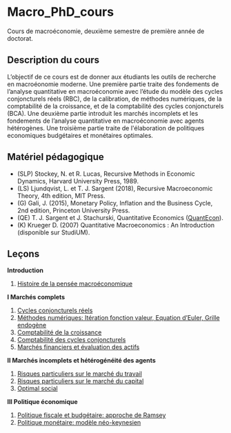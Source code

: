 # Macro_PhD_cours
Cours de macroéconomie, deuxième semestre de première année de doctorat.

Description du cours
--------------------
L’objectif de ce cours est de donner aux étudiants les outils de recherche en macroéonomie moderne. Une première partie traite des fondements de l’analyse quantitative en macroéconomie avec l’étude du modèle des cycles conjoncturels réels (RBC), de la calibration, de méthodes numériques, de la comptabilité de la croissance, et de la comptabilité des cycles conjoncturels (BCA). Une deuxième partie introduit les marchés incomplets et les fondements de l’analyse quantitative en macroéconomie avec agents hétérogènes. Une troisième partie traite de l'élaboration de politiques economiques budgétaires et monétaires optimales.

Matériel pédagogique
--------------------
  - (SLP) Stockey, N. et R. Lucas, Recursive Methods in Economic Dynamics, Harvard University Press, 1989. 
  - (LS) Ljundqvist, L. et T. J. Sargent (2018), Recursive Macroeconomic Theory, 4th edition, MIT Press. 
  - (G) Gali, J. (2015), Monetary Policy, Inflation and the Business Cycle, 2nd edition, Princeton University Press. 
  - (QE) T. J. Sargent et J. Stachurski, Quantitative Economics ([QuantEcon](https://python.quantecon.org)). 
  - (K) Krueger D. (2007) Quantitative Macroeconomics : An Introduction (disponible sur StudiUM).

Leçons
------
**Introduction**
  1. [Histoire de la pensée macroéconomique](Cours/ECN7055_Intro.pdf)

**I Marchés complets**
  1. [Cycles conjoncturels réels](Cours/I_Marches_complets/ECN7055_I_1.pdf)
  2. [Méthodes numériques: Itération fonction valeur, Equation d’Euler, Grille endogène](Cours/I_Marches_complets/ECN7055_I_2.pdf)
  3. [Comptabilité de la croissance](Cours/I_Marches_complets/ECN7055_I_3.pdf)
  4. [Comptabilité des cycles conjoncturels](Cours/I_Marches_complets/ECN7055_I_4.pdf)
  5. [Marchés financiers et évaluation des actifs](Cours/I_Marches_complets/ECN7055_I_5.pdf)
  
**II Marchés incomplets et hétérogénéité des agents**
  <!---
  1. [Agrégation](Cours/II_Marchés_incomplets/ECN7055_II_1.pdf)
  -->
  1. [Risques particuliers sur le marché du travail](Cours/II_Marchés_incomplets/ECN7055_II_2.pdf)
  2. [Risques particuliers sur le marché du capital](Cours/II_Marchés_incomplets/ECN7055_II_3.pdf)
  3. [Optimal social](Cours/II_Marchés_incomplets/ECN7055_II_4.pdf)
  <!---
  5. Risque global et marchés incomplets endogènes
  -->

**III Politique économique**
  1. [Politique fiscale et budgétaire: approche de Ramsey](Cours/III_Politique_économique/ECN7055_III_1.pdf)
  2. [Politique monétaire: modèle néo-keynesien](Cours/III_Politique_économique/ECN7055_III_2.pdf)
